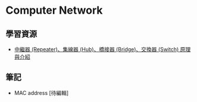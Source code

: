 # Computer Network

## 學習資源
- [中繼器 (Repeater)、集線器 (Hub)、橋接器 (Bridge)、交換器 (Switch) 原理與介紹](https://notfalse.net/66/repeater-hub-bridge-switch)

## 筆記
- MAC address [待編輯]